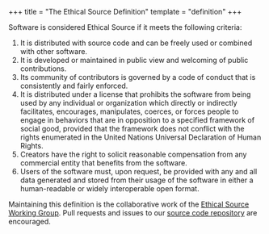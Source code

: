 +++
title = "The Ethical Source Definition"
template = "definition"
+++

Software is considered Ethical Source if it meets the following criteria:

1. It is distributed with source code and can be freely used or combined with other software.
1. It is developed or maintained in public view and welcoming of public contributions.
1. Its community of contributors is governed by a code of conduct that is consistently and fairly enforced.
1. It is distributed under a license that prohibits the software from being used by any individual or organization which directly or indirectly facilitates, encourages, manipulates, coerces, or forces people to engage in behaviors that are in opposition to a specified framework of social good, provided that the framework does not conflict with the rights enumerated in the United Nations Universal Declaration of Human Rights.
1. Creators have the right to solicit reasonable compensation from any commercial entity that benefits from the software.
1. Users of the software must, upon request, be provided with any and all data generated and stored from their usage of the software in either a human-readable or widely interoperable open format.

Maintaining this definition is the collaborative work of the [Ethical Source Working Group](/apply). Pull requests and issues to our [source code repository](https://github.com/ethicalSource/ethicalsource.dev) are encouraged.
